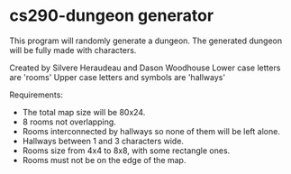 # cs290-dungeon generator

This program will randomly generate a dungeon. 
The generated dungeon will be fully made with characters.

Created by Silvere Heraudeau and Dason Woodhouse
Lower case letters are 'rooms'
Upper case letters and symbols are 'hallways'


Requirements:

 - The total map size will be 80x24.
 - 8 rooms not overlapping.
 - Rooms interconnected by hallways so none of them will be left alone.
 - Hallways between 1 and 3 characters wide.
 - Rooms size from 4x4 to 8x8, with some rectangle ones.
 - Rooms must not be on the edge of the map.
